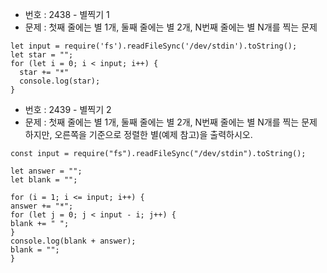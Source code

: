 - 번호 : 2438 - 별찍기 1
- 문제 : 첫째 줄에는 별 1개, 둘째 줄에는 별 2개, N번째 줄에는 별 N개를 찍는 문제
```
let input = require('fs').readFileSync('/dev/stdin').toString();
let star = "";
for (let i = 0; i < input; i++) {
  star += "*"
  console.log(star); 
}
```

- 번호 : 2439 - 별찍기 2
- 문제 : 첫째 줄에는 별 1개, 둘째 줄에는 별 2개, N번째 줄에는 별 N개를 찍는 문제
        하지만, 오른쪽을 기준으로 정렬한 별(예제 참고)을 출력하시오.
```
const input = require("fs").readFileSync("/dev/stdin").toString();

let answer = "";
let blank = "";

for (i = 1; i <= input; i++) {
answer += "*";
for (let j = 0; j < input - i; j++) {
blank += " ";
}
console.log(blank + answer);
blank = "";
}
```
